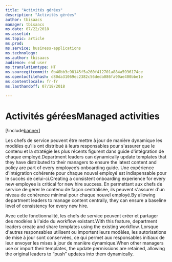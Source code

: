 ```yaml
---
title: "Activités gérées"
description: "Activités gérées"
author: tbisaacs
manager: tbisaacs
ms.date: 07/22/2018
ms.assetid: 
ms.topic: article
ms.prod: 
ms.service: business-applications
ms.technology: 
ms.author: tbisaacs
audience: end user
ms.translationtype: HT
ms.sourcegitcommit: 0b40bb3c98145f5a260f412701a884a5936174ce
ms.openlocfilehash: d80da31069ec2382c56deda086fa90ae400bbe1e
ms.contentlocale: fr-fr
ms.lasthandoff: 07/18/2018

---
```

#  <a name="managed-activities"></a><span data-ttu-id="e1153-103">Activités gérées</span><span class="sxs-lookup"><span data-stu-id="e1153-103">Managed activities</span></span>

[!include[banner](../../../includes/banner.md)]

<span data-ttu-id="e1153-104">Les chefs de service peuvent être mettre à jour de manière dynamique les modèles qu'ils ont distribué à leurs responsables pour s'assurer que le contenu et la stratégie les plus récents figurent dans guide d'intégration de chaque employé.</span><span class="sxs-lookup"><span data-stu-id="e1153-104">Department leaders can dynamically update templates that they have distributed to their managers to ensure the latest content and policy are part of every employee’s onboarding guide.</span></span> <span data-ttu-id="e1153-105">Une expérience d'intégration cohérente pour chaque nouvel employé est indispensable pour le succès de celui-ci.</span><span class="sxs-lookup"><span data-stu-id="e1153-105">Creating a consistent onboarding experience for every new employee is critical for new hire success.</span></span> <span data-ttu-id="e1153-106">En permettant aux chefs de service de gérer le contenu de façon centralisée, ils peuvent s'assurer d'un niveau de cohérence minimal pour chaque nouvel employé.</span><span class="sxs-lookup"><span data-stu-id="e1153-106">By allowing department leaders to manage content centrally, they can ensure a baseline level of consistency for every new hire.</span></span> 

<span data-ttu-id="e1153-107">Avec cette fonctionnalité, les chefs de service peuvent créer et partager des modèles à l'aide du workflow existant.</span><span class="sxs-lookup"><span data-stu-id="e1153-107">With this feature, department leaders create and share templates using the existing workflow.</span></span> <span data-ttu-id="e1153-108">Lorsque d'autres responsables utilisent ou importent leurs modèles, les autorisations de mise à jour sont conservées, ce qui permet aux responsables initiaux de leur envoyer les mises à jour de manière dynamique.</span><span class="sxs-lookup"><span data-stu-id="e1153-108">When other managers use or import their templates, the update permissions are retained, allowing the original leaders to “push” updates into them dynamically.</span></span>

<!--
## Who uses this feature
Department leaders and managers of managers.
## License required
Talent license 
## Development status
In development
## Target timeframe
Public Preview: July
-->

